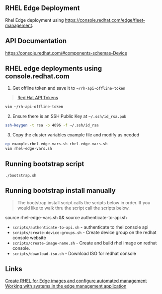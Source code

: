 RHEL Edge Deployment 
--------------------
Rhel Edge deployment using https://console.redhat.com/edge/fleet-management.

## API Documentation
https://console.redhat.com/#components-schemas-Device


## RHEL edge deployments using console.redhat.com
1. Get offline token and save it to `~/rh-api-offline-token`
> [Red Hat API Tokens](https://access.redhat.com/management/api)

```bash
vim ~/rh-api-offline-token
```

2. Ensure there is an SSH Public Key at `~/.ssh/id_rsa.pub`

```bash
ssh-keygen -t rsa -b 4096 -f ~/.ssh/id_rsa
```

3. Copy the cluster variables example file and modify as needed
```bash
cp example.rhel-edge-vars.sh rhel-edge-vars.sh
vim rhel-edge-vars.sh
```
## Running bootstrap script
```
./bootstrap.sh
```


## Running bootstrap install manually  
> The bootstrap install script calls the scripts below in order. If you would like to walk thru the script call the scripts below.

source rhel-edge-vars.sh && source authenticate-to-api.sh
* `scripts/authenticate-to-api.sh` - authenticate to rhel console api 
* `scripts/create-device-groups.sh` - Create device group on the redhat console website
* `scripts/create-image-name.sh` - Create and build rhel image on redhat console.
* `scripts/download-iso.sh` - Download ISO for redhat console

## Links
[Create RHEL for Edge images and configure automated management](https://access.redhat.com/documentation/en-us/edge_management/2022/html-single/create_rhel_for_edge_images_and_configure_automated_management/index#doc-wrapper)
[Working with systems in the edge management application](https://access.redhat.com/documentation/en-us/edge_management/2022/html-single/working_with_systems_in_the_edge_management_application/index)